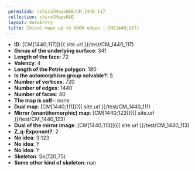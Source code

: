 ```yaml
--- 
 permalink: /chiralMaps6kE/CM_1440_117 
 collection: chiralMaps6kE
 layout: dataEntry
 title: Chiral maps up to 6000 edges - CM[1440;117]
---
```


- **ID**: [CM[1440;117]]({{ site.url }}/test/CM_1440_117)
- **Genus of the underlying surface**: 341
- **Length of the face**: 72
- **Valency**: 4
- **Length of the Petrie polygon**: 180
- **Is the automorphism group solvable?**: S
- **Number of vertices**: 720
- **Number of edges**: 1440
- **Number of faces**: 40
- **The map is self-**: none
- **Dual map**: [CM[1440;111]]({{ site.url }}/test/CM_1440_111)
- **Mirror (enantihomorphic) map**: [CM[1440;123]]({{ site.url }}/test/CM_1440_123)
- **Dual of the mirror image**: [CM[1440;113]]({{ site.url }}/test/CM_1440_113)
- **Z_q-Exponent?**: 2
- **No idea**:  3:123
- **No idea**: Y
- **No idea**: Y
- **Skeleton**: Sk(720;75)
- **Some other kind of skeleton**: nan
